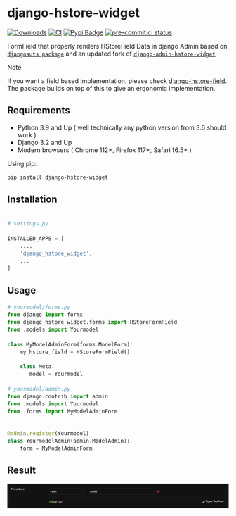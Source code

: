 # django-hstore-widget


[![Downloads](https://static.pepy.tech/badge/django-hstore-widget)](https://pepy.tech/project/django-hstore-widget)  [![CI](https://github.com/baseplate-admin/django-hstore-widget/actions/workflows/CI.yml/badge.svg)](https://github.com/baseplate-admin/django-hstore-widget/actions/workflows/test.yml) [![Pypi Badge](https://img.shields.io/pypi/v/django-hstore-widget.svg)](https://pypi.org/project/django-hstore-widget/) [![pre-commit.ci status](https://results.pre-commit.ci/badge/github/baseplate-admin/django-hstore-widget/master.svg)](https://results.pre-commit.ci/latest/github/baseplate-admin/django-hstore-widget/master)

FormField that properly renders HStoreField Data in django Admin based on [`djangoauts package`](https://github.com/djangonauts/django-hstore) and an updated fork of [`django-admin-hstore-widget`](https://github.com/PokaInc/django-admin-hstore-widget)

> [!NOTE]  
If you want a field based implementation, please check [django-hstore-field](https://github.com/baseplate-admin/django-hstore-field). The package builds on top of this to give an ergonomic implementation. 

## Requirements

-   Python 3.9 and Up ( well technically any python version from 3.6 should work )
-   Django 3.2 and Up
-   Modern browsers ( Chrome 112+, Firefox 117+, Safari 16.5+ )

Using pip:

```bash
pip install django-hstore-widget
```

## Installation

```python

# settings.py

INSTALLED_APPS = [
    ...,
    'django_hstore_widget',
    ...
]

```

## Usage


```python
# yourmodel/forms.py
from django import forms
from django_hstore_widget.forms import HStoreFormField
from .models import Yourmodel

class MyModelAdminForm(forms.ModelForm):
    my_hstore_field = HStoreFormField()

    class Meta:
       model = Yourmodel

# yourmodel/admin.py
from django.contrib import admin
from .models import Yourmodel
from .forms import MyModelAdminForm


@admin.register(Yourmodel)
class YourmodelAdmin(admin.ModelAdmin):
    form = MyModelAdminForm
```

## Result

![Rendered result](./assets/rendered.png)
